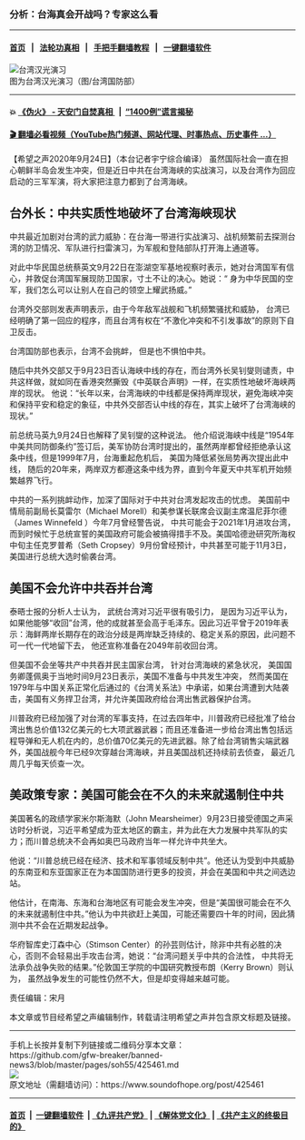 ### 分析：台海真会开战吗？专家这么看
------------------------

#### [首页](https://github.com/gfw-breaker/banned-news3/blob/master/README.md) &nbsp;&nbsp;|&nbsp;&nbsp; [法轮功真相](https://github.com/begood0513/basic/blob/master/README.md)  &nbsp;&nbsp;|&nbsp;&nbsp; [手把手翻墙教程](https://github.com/gfw-breaker/guides/wiki)  &nbsp;&nbsp;|&nbsp;&nbsp; [一键翻墙软件](https://github.com/gfw-breaker/nogfw/blob/master/README.md)  



<div><img alt="台湾汉光演习" src="https://img.soundofhope.org/2020-09/1600773548301.png"/>
<br/><figcaption class="caption">
 图为台湾汉光演习（图/台湾国防部）
</figcaption></div><hr/>

#### 💥 [《伪火》 - 天安门自焚真相 ](http://158.247.195.190:10000/videos/blog/weihuo.html)&nbsp; |&nbsp; [“1400例”谎言揭秘  ](http://158.247.195.190:10000/videos/blog/jiexi1400.html)

#### [ 🎬  翻墙必看视频（YouTube热门频道、网站代理、时事热点、历史事件 ...）](https://github.com/gfw-breaker/links/blob/master/banned.md)

<div><div class="Content__Wrapper sc-1bvya0-0 grZQxZ">
 <p class="meta-top">
  <span class="meta">
   【希望之声2020年9月24日】（本台记者宇宁综合编译）
  </span>
  虽然国际社会一直在担心朝鲜半岛会发生冲突，但是近日中共在台湾海峡的实战演习，以及台湾作为回应启动的三军军演，将大家把注意力都到了台湾海峡。
 </p>
 <h2>
  台外长：中共实质性地破坏了台湾海峡现状
 </h2>
 <p>
  中共最近加剧对台湾的武力威胁：在台海一带进行实战演习、战机频繁前去探测台湾的防卫情况、军队进行扫雷演习，为军舰和登陆部队打开海上通道等。
 </p>
 <div class="AD_Embed__Wrap-sc-1xslmin-0 igMuqX module desktop">
  <div>
  </div>
 </div>
 <p>
  对此中华民国总统蔡英文9月22日在澎湖空军基地视察时表示，她对台湾国军有信心，并敦促台湾国军展现防卫国家，寸土不让的决心。她说：“ 身为中华民国的空军，我们怎么可以让别人在自己的领空上耀武扬威。”
 </p>
 <p>
  台湾外交部则发表声明表示，由于今年敌军战舰和飞机频繁骚扰和威胁， 台湾已经明确了第一回应的程序，而且台湾有权在“不激化冲突和不引发事故”的原则下自卫反击。
 </p>
 <p>
  台湾国防部也表示，台湾不会挑衅， 但是也不惧怕中共。
 </p>
 <p>
  随后中共外交部又于9月23日否认海峡中线的存在，而台湾外长吴钊燮则谴责，中共这样做，就如同在香港突然撕毁《中英联合声明》一样，在实质性地破坏海峡两岸的现状。 他说：“长年以来，台湾海峡的中线都是保持两岸现状，避免海峡冲突和保持平安和稳定的象征，中共外交部否认中线的存在，其实上破坏了台湾海峡的现状。”
 </p>
 <p>
  前总统马英九9月24日也解释了吴钊燮的这种说法。 他介绍说海峡中线是“1954年中美共同防御条约”签订后，美军协防台湾时提出的，虽然两岸都曾经拒绝承认这条中线，但是1999年7月，台海重起危机后， 美国为降低紧张局势再次提出此中线， 随后的20年来，两岸双方都遵这条中线为界，直到今年夏天中共军机开始频繁越界飞行。
 </p>
 <p>
  中共的一系列挑衅动作，加深了国际对于中共对台湾发起攻击的忧虑。 美国前中情局前副局长莫雷尔（Michael Morell）和美参谋长联席会议副主席温尼菲尔德（James Winnefeld ）今年7月曾经警告说， 中共可能会于2021年1月进攻台湾，而到时候忙于总统宣誓的美国政府可能会被搞得措手不及。美国哈德逊研究所海权中旬主任克罗普希（Seth Cropsey）9月份曾经预计，中共甚至可能于11月3日，美国进行总统大选时偷袭台湾。
 </p>
 <h2>
  美国不会允许中共吞并台湾
 </h2>
 <p>
  泰晤士报的分析人士认为， 武统台湾对习近平很有吸引力， 是因为习近平认为，如果他能够“收回”台湾，他的成就甚至会高于毛泽东。因此习近平曾于2019年表示：海鲜两岸长期存在的政治分歧是两岸缺乏持续的、稳定关系的原因，此问题不可一代一代地留下去， 他还宣称准备在2049年前收回台湾。
 </p>
 <p>
  但美国不会坐等共产中共吞并民主国家台湾， 针对台湾海峡的紧急状况， 美国国务卿蓬佩奥于当地时间9月23日表示，美国不准备与中共发生冲突， 然而美国在1979年与中国关系正常化后通过的《台湾关系法》中承诺，如果台湾遭到大陆袭击，美国有义务捍卫台湾，并允许美国政府给台湾出售武器保护台湾。
 </p>
 <div class="AD_Embed__Wrap-sc-1xslmin-0 igMuqX module desktop">
  <div>
  </div>
 </div>
 <p>
  川普政府已经加强了对台湾的军事支持，在过去四年中，川普政府已经批准了给台湾出售总价值132亿美元的七大项武器武器；而且还准备进一步给台湾出售包括远程导弹和无人机在内的，总价值70亿美元的先进武器。除了给台湾销售尖端武器外，美国战舰今年已经9次穿越台湾海峡，并且美国战机还持续前去侦查， 最近几周几乎每天侦查一次。
 </p>
 <h2>
  美政策专家：美国可能会在不久的未来就遏制住中共
 </h2>
 <p>
  美国著名的政绩学家米尔斯海默（John Mearsheimer）9月23日接受德国之声采访时分析说，习近平希望成为亚太地区的霸主，并为此在大力发展中共军队的实力；而川普总统决不会再如奥巴马政府当年一样允许中共坐大。
 </p>
 <p>
  他说：“川普总统已经在经济、技术和军事领域反制中共”。他还认为受到中共威胁的东南亚和东亚国家正在为本国国防进行更多的投资，并会在美国和中共之间选边站。
 </p>
 <p>
  他估计，在南海、东海和台海地区有可能会发生冲突，但是“美国很可能会在不久的未来就遏制住中共。”他认为中共欲赶上美国，可能还需要四十年的时间，因此猜测中共不会在近期发起战争。
 </p>
 <p>
  华府智库史汀森中心（Stimson Center）的孙芸则估计，除非中共有必胜的决心，否则不会轻易出手攻击台湾，她说：“台湾问题关乎中共的合法性， 中共将无法承负战争失败的结果。”伦敦国王学院的中国研究教授布朗（Kerry Brown）则认为， 虽然战争发生的可能性仍然不大，但是却变得越来越可能。
 </p>
 <p class="meta-btm">
  责任编辑：宋月
 </p>
 <p class="meta-btm">
  本文章或节目经希望之声编辑制作，转载请注明希望之声并包含原文标题及链接。
 </p>
</div>
</div>
<hr/>
手机上长按并复制下列链接或二维码分享本文章：<br/>
https://github.com/gfw-breaker/banned-news3/blob/master/pages/soh55/425461.md <br/>
<a href='https://github.com/gfw-breaker/banned-news3/blob/master/pages/soh55/425461.md'><img src='https://github.com/gfw-breaker/banned-news3/blob/master/pages/soh55/425461.md.png'/></a> <br/>
原文地址（需翻墙访问）：https://www.soundofhope.org/post/425461


------------------------
#### [首页](https://github.com/gfw-breaker/banned-news3/blob/master/README.md) &nbsp;|&nbsp; [一键翻墙软件](https://github.com/gfw-breaker/nogfw/blob/master/README.md) &nbsp;| [《九评共产党》](https://github.com/gfw-breaker/9ping.md/blob/master/README.md#九评之一评共产党是什么) | [《解体党文化》](https://github.com/gfw-breaker/jtdwh.md/blob/master/README.md) | [《共产主义的终极目的》](https://github.com/gfw-breaker/gczydzjmd.md/blob/master/README.md)


<img src='http://gfw-breaker.win/banned-news3/pages/soh55/425461.md' width='0px' height='0px'/>
